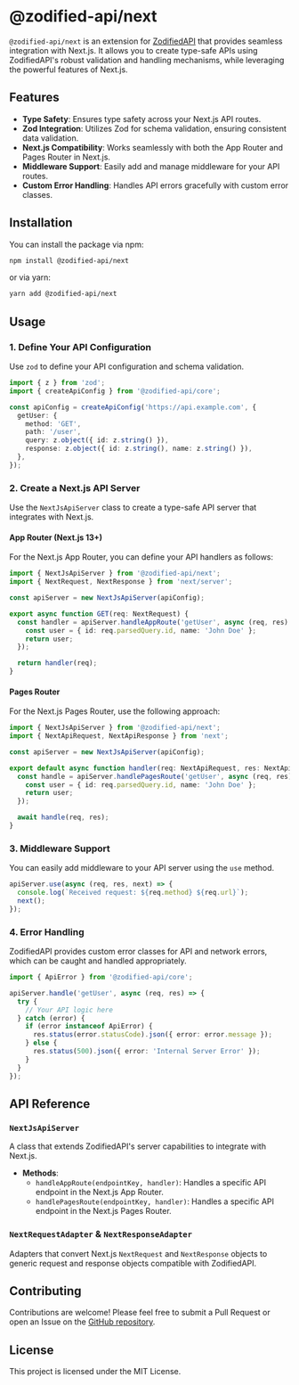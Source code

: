 # @zodified-api/next

`@zodified-api/next` is an extension for [ZodifiedAPI](https://www.npmjs.com/package/@zodified-api/core) that provides seamless integration with Next.js. It allows you to create type-safe APIs using ZodifiedAPI's robust validation and handling mechanisms, while leveraging the powerful features of Next.js.

## Features

- **Type Safety**: Ensures type safety across your Next.js API routes.
- **Zod Integration**: Utilizes Zod for schema validation, ensuring consistent data validation.
- **Next.js Compatibility**: Works seamlessly with both the App Router and Pages Router in Next.js.
- **Middleware Support**: Easily add and manage middleware for your API routes.
- **Custom Error Handling**: Handles API errors gracefully with custom error classes.

## Installation

You can install the package via npm:

```bash
npm install @zodified-api/next
```

or via yarn:

```bash
yarn add @zodified-api/next
```

## Usage

### 1. Define Your API Configuration

Use `zod` to define your API configuration and schema validation.

```typescript
import { z } from 'zod';
import { createApiConfig } from '@zodified-api/core';

const apiConfig = createApiConfig('https://api.example.com', {
  getUser: {
    method: 'GET',
    path: '/user',
    query: z.object({ id: z.string() }),
    response: z.object({ id: z.string(), name: z.string() }),
  },
});
```

### 2. Create a Next.js API Server

Use the `NextJsApiServer` class to create a type-safe API server that integrates with Next.js.

#### App Router (Next.js 13+)

For the Next.js App Router, you can define your API handlers as follows:

```typescript
import { NextJsApiServer } from '@zodified-api/next';
import { NextRequest, NextResponse } from 'next/server';

const apiServer = new NextJsApiServer(apiConfig);

export async function GET(req: NextRequest) {
  const handler = apiServer.handleAppRoute('getUser', async (req, res) => {
    const user = { id: req.parsedQuery.id, name: 'John Doe' };
    return user;
  });

  return handler(req);
}
```

#### Pages Router

For the Next.js Pages Router, use the following approach:

```typescript
import { NextJsApiServer } from '@zodified-api/next';
import { NextApiRequest, NextApiResponse } from 'next';

const apiServer = new NextJsApiServer(apiConfig);

export default async function handler(req: NextApiRequest, res: NextApiResponse) {
  const handle = apiServer.handlePagesRoute('getUser', async (req, res) => {
    const user = { id: req.parsedQuery.id, name: 'John Doe' };
    return user;
  });

  await handle(req, res);
}
```

### 3. Middleware Support

You can easily add middleware to your API server using the `use` method.

```typescript
apiServer.use(async (req, res, next) => {
  console.log(`Received request: ${req.method} ${req.url}`);
  next();
});
```

### 4. Error Handling

ZodifiedAPI provides custom error classes for API and network errors, which can be caught and handled appropriately.

```typescript
import { ApiError } from '@zodified-api/core';

apiServer.handle('getUser', async (req, res) => {
  try {
    // Your API logic here
  } catch (error) {
    if (error instanceof ApiError) {
      res.status(error.statusCode).json({ error: error.message });
    } else {
      res.status(500).json({ error: 'Internal Server Error' });
    }
  }
});
```

## API Reference

### `NextJsApiServer`

A class that extends ZodifiedAPI's server capabilities to integrate with Next.js.

- **Methods**:
  - `handleAppRoute(endpointKey, handler)`: Handles a specific API endpoint in the Next.js App Router.
  - `handlePagesRoute(endpointKey, handler)`: Handles a specific API endpoint in the Next.js Pages Router.

### `NextRequestAdapter` & `NextResponseAdapter`

Adapters that convert Next.js `NextRequest` and `NextResponse` objects to generic request and response objects compatible with ZodifiedAPI.

## Contributing

Contributions are welcome! Please feel free to submit a Pull Request or open an Issue on the [GitHub repository](https://github.com/Euphysics/zodified-api.git).

## License

This project is licensed under the MIT License.
